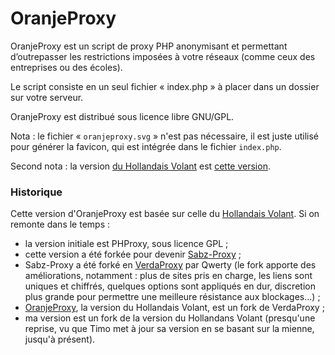 # OranjeProxy

OranjeProxy est un script de proxy PHP anonymisant et permettant d’outrepasser les restrictions imposées à votre réseaux (comme ceux des entreprises ou des écoles).

Le script consiste en un seul fichier « index.php » à placer dans un dossier sur votre serveur.

OranjeProxy est distribué sous licence libre GNU/GPL.

Nota : le fichier « `oranjeproxy.svg` » n'est pas nécessaire, il est juste utilisé pour générer la favicon, qui est intégrée dans le fichier `index.php`.

Second nota : la version [du Hollandais Volant](http://lehollandaisvolant.net/tout/oranjeproxy) est [cette version](https://github.com/Bubbendorf/OranjeProxy/tree/4b062ec29b9398b65d5bc078469badfde318ef5c).

### Historique

Cette version d'OranjeProxy est basée sur celle du [Hollandais Volant](http://lehollandaisvolant.net/tout/oranjeproxy/). Si on remonte dans le temps : 
 * la version initiale est PHProxy, sous licence GPL ; 
 * cette version a été forkée pour devenir [Sabz-Proxy](http://www.sabzproxy.com/) ; 
 * Sabz-Proxy a été forké en [VerdaProxy](http://champlywood.free.fr/verdaproxy/) par Qwerty (le fork apporte des améliorations, notamment : plus de sites pris en charge, les liens sont uniques et chiffrés, quelques options sont appliqués en dur, discretion plus grande pour permettre une meilleure résistance aux blockages…) ; 
 * [OranjeProxy](http://lehollandaisvolant.net/tout/oranjeproxy), la version du Hollandais Volant, est un fork de VerdaProxy ; 
 * ma version est un fork de la version du Hollandans Volant (presqu'une reprise, vu que Timo met à jour sa version en se basant sur la mienne, jusqu'à présent).
